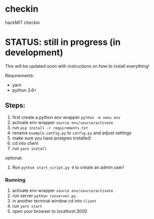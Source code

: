 # checkin
hackMIT checkin

# STATUS: still in progress (in development)

This will be updated soon with instructions on how to install everything!


Requirements:
* yarn
* python 3.6+


## Steps:

1) first create a python env wrapper `python -m venv env`
2) activate env wrapper `source env/source/activate`
3) run `pip install -r requirements.txt`
4) rename `example.config.py` to `config.py` and adjust settings
5) make sure you have postgres installed!
6) cd into client
7) run `yarn install`

optional:
1) Run `python start_script.py 0` to create an admin user!

### Running
1) activate env wrapper `source env/source/activate`
2) run server `python runserver.py`
3) in another terminal window cd into `client`
4) run `yarn start`
5) open your browser to localhost:3000
